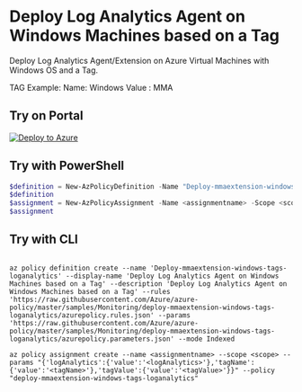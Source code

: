 # Deploy Log Analytics Agent on Windows Machines based on a Tag

Deploy Log Analytics Agent/Extension on Azure Virtual Machines with Windows OS and a Tag.

TAG Example:
Name: Windows
Value : MMA

## Try on Portal

[![Deploy to Azure](http://azuredeploy.net/deploybutton.png)](https://portal.azure.com/#blade/Microsoft_Azure_Policy/CreatePolicyDefinitionBlade/uri/https%3A%2F%2Fraw.githubusercontent.com%2FAzure%2Fazure-policy%2Fmaster%2Fsamples%2FMonitoring%2Fdeploy-mmaextension-windows-tags-loganalytics%2Fazurepolicy.json)

## Try with PowerShell

```powershell
$definition = New-AzPolicyDefinition -Name "Deploy-mmaextension-windows-tags-loganalytics" -DisplayName "Deploy Log Analytics Agent on Windows Machines based on a Tag" -description "Deploy Log Analytics Agent on Windows Machines based on a Tag with value: MMA and Name: Windows" -Policy 'https://raw.githubusercontent.com/Azure/azure-policy/master/samples/Monitoring/deploy-mmaextension-windows-tags-loganalytics/azurepolicy.rules.json' -Parameter 'https://raw.githubusercontent.com/Azure/azure-policy/master/samples/Monitoring/deploy-mmaextension-windows-tags-loganalytics/azurepolicy.parameters.json' -Mode Indexed
$definition
$assignment = New-AzPolicyAssignment -Name <assignmentname> -Scope <scope> -logAnalytics <logAnalytics> -tagName <tagName> -tagValue <tagValue> -PolicyDefinition $definition
$assignment
```

## Try with CLI

```cli

az policy definition create --name 'Deploy-mmaextension-windows-tags-loganalytics' --display-name 'Deploy Log Analytics Agent on Windows Machines based on a Tag' --description 'Deploy Log Analytics Agent on Windows Machines based on a Tag' --rules 'https://raw.githubusercontent.com/Azure/azure-policy/master/samples/Monitoring/deploy-mmaextension-windows-tags-loganalytics/azurepolicy.rules.json' --params 'https://raw.githubusercontent.com/Azure/azure-policy/master/samples/Monitoring/deploy-mmaextension-windows-tags-loganalytics/azurepolicy.parameters.json' --mode Indexed

az policy assignment create --name <assignmentname> --scope <scope> --params "{'logAnalytics':{'value':'<logAnalytics>'},'tagName':{'value':'<tagName>'},'tagValue':{'value':'<tagValue>'}}" --policy "deploy-mmaextension-windows-tags-loganalytics"

```
